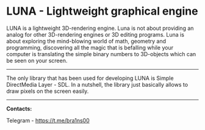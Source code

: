 # LUNA - Lightweight graphical engine

LUNA is a lightweight 3D-rendering engine. Luna is not about providing an analog for other 3D-rendering engines or 3D editing programs. Luna is about exploring the mind-blowing world of math, geometry and programming, discovering all the magic that is befalling while your computer is translating the simple binary numbers to 3D-objects which can be seen on your screen.

---

The only library that has been used for developing LUNA is Simple DirectMedia Layer - SDL. In a nutshell, the library just basically allows to draw pixels on the screen easily.

---

**Contacts:** 

Telegram - https://t.me/bra1ns00
